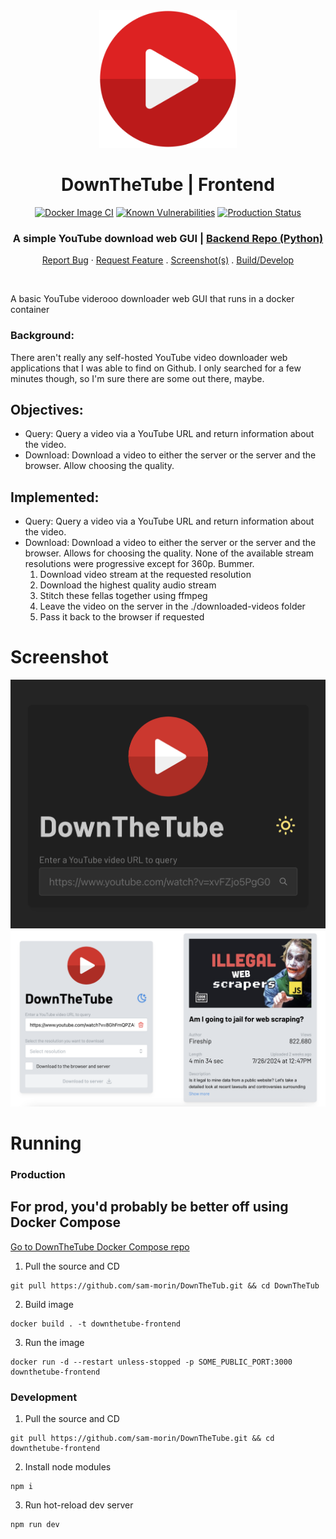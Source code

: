 
<div align="center">
  <img src="./src/assets/play-button-4210.svg" alt="Logo" width="220">

  <h1 align="center">DownTheTube | Frontend</h1>

  [![Docker Image CI](https://github.com/sam-morin/ArcorOCR-frontend/actions/workflows/docker-image.yml/badge.svg?branch=main)](https://github.com/sam-morin/ArcorOCR-frontend/actions/workflows/docker-image.yml)
[![Known Vulnerabilities](https://snyk.io/test/github/dwyl/hapi-auth-jwt2/badge.svg?targetFile=package.json&style=flat-square)](https://snyk.io/test/github/dwyl/hapi-auth-jwt2?targetFile=package.json)
[![Production Status](https://img.shields.io/badge/Production_Status-active-green)](https://arcorocr.com)

  <p align="center">
    <h3>A simple YouTube download web GUI | <a href="https://github.com/sam-morin/DownTheTube-backend-python">Backend Repo (Python)</a></h3>
    <a href="https://github.com/sam-morin/DownTheTube/issues">Report Bug</a>
    ·
    <a href="https://github.com/sam-morin/DownTheTube/issues">Request Feature</a>
    .
    <a href="#screenshot">Screenshot(s)</a>
    .
    <a href="#running">Build/Develop</a>
  </p>
</div>

<br/>

A basic YouTube viderooo downloader web GUI that runs in a docker container

### Background:
There aren't really any self-hosted YouTube video downloader web applications that I was able to find on Github. I only searched for a few minutes though, so I'm sure there are some out there, maybe.

## Objectives:
- Query: 
    Query a video via a YouTube URL and return information about the video.
- Download:
    Download a video to either the server or the server and the browser. Allow choosing the quality.


## Implemented:
- Query:
    Query a video via a YouTube URL and return information about the video.
- Download:
    Download a video to either the server or the server and the browser. Allows for choosing the quality.
    None of the available stream resolutions were progressive except for 360p. Bummer.
    1. Download video stream at the requested resolution
    2. Download the highest quality audio stream
    3. Stitch these fellas together using ffmpeg
    4. Leave the video on the server in the ./downloaded-videos folder
    5. Pass it back to the browser if requested

# Screenshot

<div align="center">
    <img src="./screenshots/screen1-dark.png" alt="Logo" width="570">
</div>
<div align="center">
    <img src="./screenshots/screen2-light.png" alt="Logo" width="570">
</div>

# Running

### Production

## For prod, you'd probably be better off using Docker Compose
<a href="https://github.com/sam-morin/DownTheTube-docker-compose">Go to DownTheTube Docker Compose repo</a>

1. Pull the source and CD
```shell
git pull https://github.com/sam-morin/DownTheTub.git && cd DownTheTub
```

2. Build image
```shell
docker build . -t downthetube-frontend
```

3. Run the image
```shell
docker run -d --restart unless-stopped -p SOME_PUBLIC_PORT:3000 downthetube-frontend
```

### Development

1. Pull the source and CD
```shell
git pull https://github.com/sam-morin/DownTheTube.git && cd downthetube-frontend
```

2. Install node modules
```shell
npm i
```

3. Run hot-reload dev server
```shell
npm run dev
```